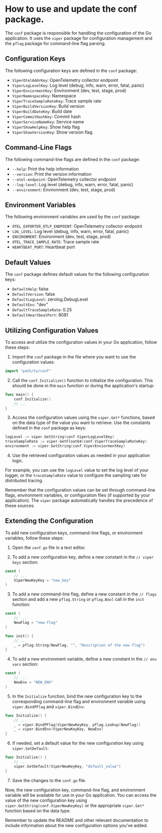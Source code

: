 # How to use and update the conf package.

The `conf` package is responsible for handling the configuration of the Go application. It uses the `viper` package for configuration management and the `pflag` package for command-line flag parsing.

## Configuration Keys

The following configuration keys are defined in the `conf` package:

- `ViperOtelAddrKey`: OpenTelemetry collector endpoint
- `ViperLogLevelKey`: Log level (debug, info, warn, error, fatal, panic)
- `ViperEnviormentKey`: Environment (dev, test, stage, prod)
- `ViperNamespaceKey`: Namespace
- `ViperTraceSampleRateKey`: Trace sample rate
- `ViperBuildVersionKey`: Build version
- `ViperBuildDateKey`: Build date
- `ViperCommitHashKey`: Commit hash
- `ViperServiceNameKey`: Service name
- `ViperShowHelpKey`: Show help flag
- `ViperShowVersionKey`: Show version flag

## Command-Line Flags

The following command-line flags are defined in the `conf` package:

- `--help`: Print the help information
- `--version`: Print the version information
- `--otel-endpoint`: OpenTelemetry collector endpoint
- `--log-level`: Log level (debug, info, warn, error, fatal, panic)
- `--environment`: Environment (dev, test, stage, prod)

## Environment Variables

The following environment variables are used by the `conf` package:

- `OTEL_EXPORTER_OTLP_ENDPOINT`: OpenTelemetry collector endpoint
- `LOG_LEVEL`: Log level (debug, info, warn, error, fatal, panic)
- `ENVIRONMENT`: Environment (dev, test, stage, prod)
- `OTEL_TRACE_SAMPLE_RATE`: Trace sample rate
- `HEARTBEAT_PORT`: Heartbeat port

## Default Values

The `conf` package defines default values for the following configuration keys:

- `DefaultHelp`: false
- `DefaultVersion`: false
- `DefaultLogLevel`: zerolog.DebugLevel
- `DefaultEnv`: "dev"
- `DefaultTraceSampleRate`: 0.25
- `DefaultHeartbeatPort`: 8081

## Utilizing Configuration Values

To access and utilize the configuration values in your Go application, follow these steps:

1. Import the `conf` package in the file where you want to use the configuration values:

```go
import "path/to/conf"
```

2. Call the `conf.Initialize()` function to initialize the configuration. This should be done in the `main` function or during the application's startup:

```go
func main() {
    conf.Initialize()
    // ...
}
```

3. Access the configuration values using the `viper.Get*` functions, based on the data type of the value you want to retrieve. Use the constants defined in the `conf` package as keys:

```go
logLevel := viper.GetString(conf.ViperLogLevelKey)
traceSampleRate := viper.GetFloat64(conf.ViperTraceSampleRateKey)
environment := viper.GetString(conf.ViperEnviormentKey)
```

4. Use the retrieved configuration values as needed in your application logic.

For example, you can use the `logLevel` value to set the log level of your logger, or the `traceSampleRate` value to configure the sampling rate for distributed tracing.

Remember that the configuration values can be set through command-line flags, environment variables, or configuration files (if supported by your application). The `viper` package automatically handles the precedence of these sources.

## Extending the Configuration

To add new configuration keys, command-line flags, or environment variables, follow these steps:

1. Open the `conf.go` file in a text editor.

2. To add a new configuration key, define a new constant in the `// viper keys` section:

```go
const (
    // ...
    ViperNewKeyKey = "new_key"
)
```

3. To add a new command-line flag, define a new constant in the `// flags` section and add a new `pflag.String` or `pflag.Bool` call in the `init` function:

```go
const (
    // ...
    NewFlag = "new-flag"
)

func init() {
    // ...
    _ = pflag.String(NewFlag, "", "Description of the new flag")
}
```

4. To add a new environment variable, define a new constant in the `// env vars` section:

```go
const (
    // ...
    NewEnv = "NEW_ENV"
)
```

5. In the `Initialize` function, bind the new configuration key to the corresponding command-line flag and environment variable using `viper.BindPFlag` and `viper.BindEnv`:

```go
func Initialize() {
    // ...
    _ = viper.BindPFlag(ViperNewKeyKey, pflag.Lookup(NewFlag))
    _ = viper.BindEnv(ViperNewKeyKey, NewEnv)
}
```

6. If needed, set a default value for the new configuration key using `viper.SetDefault`:

```go
func Initialize() {
    // ...
    viper.SetDefault(ViperNewKeyKey, "default_value")
}
```

7. Save the changes to the `conf.go` file.

Now, the new configuration key, command-line flag, and environment variable will be available for use in your Go application. You can access the value of the new configuration key using `viper.GetString(conf.ViperNewKeyKey)` or the appropriate `viper.Get*` function based on the data type.

Remember to update the README and other relevant documentation to include information about the new configuration options you've added.